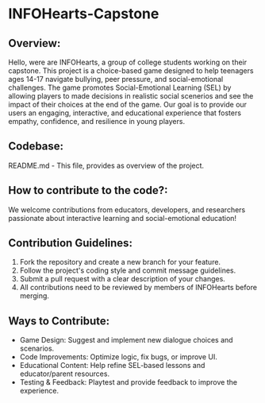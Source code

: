 # INFOHearts-Capstone

## Overview:
Hello, were are INFOHearts, a group of college students working on their capstone. This project is a choice-based game designed to help teenagers ages 14-17 navigate bullying, peer pressure, and social-emotional challenges. The game promotes Social-Emotional Learning (SEL) by allowing players to made decisions in realistic social scenerios and see the impact of their choices at the end of the game. 
Our goal is to provide our users an engaging, interactive, and educational experience that fosters empathy, confidence, and resilience in young players.

## Codebase:
README.md - This file, provides as overview of the project.

## How to contribute to the code?:
We welcome contributions from educators, developers, and researchers passionate about interactive learning and social-emotional education!

## Contribution Guidelines:
1. Fork the repository and create a new branch for your feature.
2. Follow the project's coding style and commit message guidelines.
3. Submit a pull request with a clear description of your changes.
4. All contributions need to be reviewed by members of INFOHearts before merging. 

## Ways to Contribute:
- Game Design: Suggest and implement new dialogue choices and scenarios.
- Code Improvements: Optimize logic, fix bugs, or improve UI.
- Educational Content: Help refine SEL-based lessons and educator/parent resources.
- Testing & Feedback: Playtest and provide feedback to improve the experience.